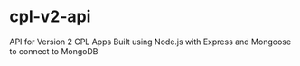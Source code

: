 # cpl-v2-api
API for Version 2 CPL Apps
Built using Node.js with Express and Mongoose to connect to MongoDB